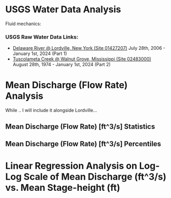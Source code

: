 # USGS Water Data Analysis

Fluid mechanics:

### USGS Raw Water Data Links:
- [Delaware River @ Lordville, New York (Site 01427207)](https://waterdata.usgs.gov/nwis/dv?cb_00060=on&cb_00065=on&format=rdb&site_no=01427207&referred_module=sw&period&begin_date=1900-01-01&end_date=2024-01-01) July 28th, 2006 - January 1st, 2024 (Part 1)
- [Tuscolameta Creek @ Walnut Grove, Mississippi (Site 02483000)](https://waterdata.usgs.gov/nwis/dv?cb_00060=on&cb_00065=on&format=rdb&site_no=02483000&referred_module=sw&period&begin_date=1900-01-01&end_date=2024-01-01) August 28th, 1974 - January 1st, 2024 (Part 2)

# Mean Discharge (Flow Rate) Analysis
While .. I will include it alongside Lordville...

## Mean Discharge (Flow Rate) [ft^3/s] Statistics


## Mean Discharge (Flow Rate) [ft^3/s] Percentiles


# Linear Regression Analysis on Log-Log Scale of Mean Discharge (ft^3/s) vs. Mean Stage-height (ft)
